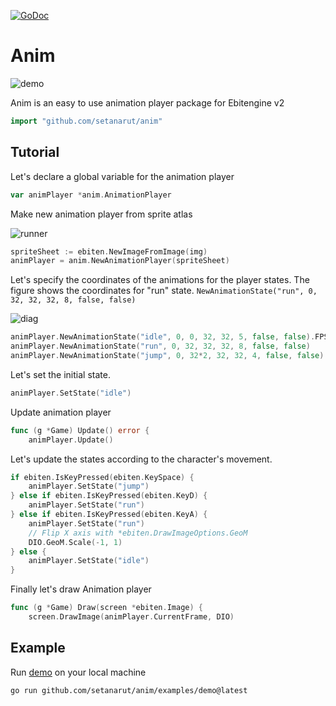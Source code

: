 [![GoDoc](https://godoc.org/github.com/setanarut/anim?status.svg)](https://pkg.go.dev/github.com/setanarut/anim)

# Anim

![demo](https://github.com/user-attachments/assets/fa7cd502-9bf9-4a88-a83c-df0e23c80e41)

Anim is an easy to use animation player package for Ebitengine v2

```Go
import "github.com/setanarut/anim"
```

## Tutorial

Let's declare a global variable for the animation player

```Go
var animPlayer *anim.AnimationPlayer
```

Make new animation player from sprite atlas

![runner](https://github.com/user-attachments/assets/54871498-ae7b-4107-adf4-e292aaff47e7)

```Go
spriteSheet := ebiten.NewImageFromImage(img)
animPlayer = anim.NewAnimationPlayer(spriteSheet)
```

Let's specify the coordinates of the animations for the player states.
The figure shows the coordinates for "run" state. `NewAnimationState("run", 0, 32, 32, 32, 8, false, false)`

![diag](https://github.com/user-attachments/assets/316be3e7-102f-4d3f-b126-637cda387253)


```Go
animPlayer.NewAnimationState("idle", 0, 0, 32, 32, 5, false, false).FPS = 5
animPlayer.NewAnimationState("run", 0, 32, 32, 32, 8, false, false)
animPlayer.NewAnimationState("jump", 0, 32*2, 32, 32, 4, false, false)
```

Let's set the initial state.

```Go
animPlayer.SetState("idle")
```

Update animation player

```Go
func (g *Game) Update() error {
	animPlayer.Update()
```

Let's update the states according to the character's movement.

```Go
if ebiten.IsKeyPressed(ebiten.KeySpace) {
    animPlayer.SetState("jump")
} else if ebiten.IsKeyPressed(ebiten.KeyD) {
    animPlayer.SetState("run")
} else if ebiten.IsKeyPressed(ebiten.KeyA) {
    animPlayer.SetState("run")
    // Flip X axis with *ebiten.DrawImageOptions.GeoM
    DIO.GeoM.Scale(-1, 1)
} else {
    animPlayer.SetState("idle")
}
```

Finally let's draw Animation player

```Go
func (g *Game) Draw(screen *ebiten.Image) {
	screen.DrawImage(animPlayer.CurrentFrame, DIO)
```

## Example

Run [demo](./examples/demo/) on your local machine

```zsh
go run github.com/setanarut/anim/examples/demo@latest
```
